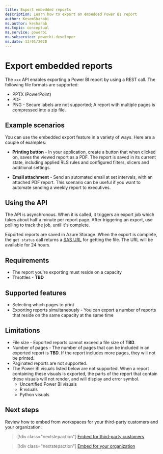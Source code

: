 ```yaml
---
title: Export embedded reports
description: Learn how to export an embedded Power BI report 
author: KesemSharabi
ms.author: kesharab
ms.topic: conceptual
ms.service: powerbi
ms.subservice: powerbi-developer
ms.date: 13/01/2020
---
```


# Export embedded reports

The `xxx` API enables exporting a Power BI report by using a REST call. The following file formats are supported:
* PPTX (PowerPoint)
* PDF
* PNG - Secure labels are not supported; A report with multiple pages is compressed into a zip file.

## Example scenarios

You can use the embedded export feature in a variety of ways. Here are a couple of examples:

* **Printing button** - In your application, create a button that when clicked on, saves the viewed report as a PDF. The report is saved in its current state, including applied RLS rules and configured filters, slicers and additional settings.

* **Email attachment** - Send an automated email at set intervals, with an attached PDF report. This scenario can be useful if you want to automate sending a weekly report to executives.

## Using the API

The API is asynchronous. When it is called, it triggers an export job which takes about half a minute per report page. After triggering an export, use polling to track the job, until it's complete.

Exported reports are saved in Azure Storage. When the export is complete, the `get status` call returns a [SAS URL](https://docs.microsoft.com/azure/storage/common/storage-sas-overview) for getting the file. The URL will be available for 24 hours.

## Requirements

* The report you're exporting must reside on a capacity
* Throttles - **TBD**

## Supported features

* Selecting which pages to print
* Exporting reports simultaneously - You can export a number of reports that reside on the same capacity at the same time

## Limitations

* File size - Exported reports cannot exceed a file size of **TBD**.
* Number of pages - The number of pages that can be included in an exported report is **TBD**. If the report includes more pages, they will not be printed.
* Paginated reports are not supported.
* The Power BI visuals listed below are not supported. When a report containing these visuals is exported, the parts of the report that contain these visuals will not render, and will display and error symbol.
    * Uncertified Power BI visuals
    * R visuals
    * Python visuals

## Next steps

Review how to embed from workspaces for your third-party customers and your organization:

> [!div class="nextstepaction"]
>[Embed for third-party customers](embed-sample-for-customers.md)

> [!div class="nextstepaction"]
>[Embed for your organization](embed-sample-for-your-organization.md)
